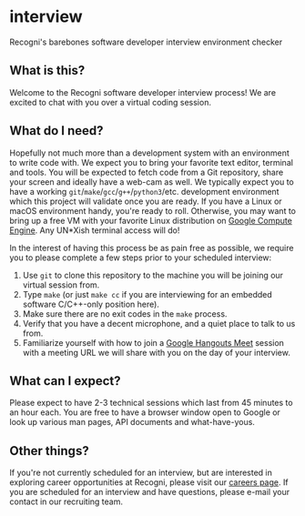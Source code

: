 # interview

Recogni's barebones software developer interview environment checker

## What is this?

Welcome to the Recogni software developer interview process! We are excited to chat with you over a virtual coding session.

## What do I need?

Hopefully not much more than a development system with an environment to write code with. We expect you to bring your favorite text editor, terminal and tools. You will be expected to fetch code from a Git repository, share your screen and ideally have a web-cam as well. We typically expect you to have a working `git`/`make`/`gcc`/`g++`/`python3`/etc. development environment which this project will validate once you are ready. If you have a Linux or macOS environment handy, you're ready to roll. Otherwise, you may want to bring up a free VM with your favorite Linux distribution on [Google Compute Engine](https://cloud.google.com/compute). Any UN\*Xish terminal access will do!

In the interest of having this process be as pain free as possible, we require you to please complete a few steps prior to your scheduled interview:

1. Use `git` to clone this repository to the machine you will be joining our virtual session from.
2. Type `make` (or just `make cc` if you are interviewing for an embedded software C/C++-only position here).
3. Make sure there are no exit codes in the `make` process.
4. Verify that you have a decent microphone, and a quiet place to talk to us from.
5. Familiarize yourself with how to join a [Google Hangouts Meet](https://support.google.com/meet/answer/9303069) session with a meeting URL we will share with you on the day of your interview.

## What can I expect?

Please expect to have 2-3 technical sessions which last from 45 minutes to an hour each. You are free to have a browser window open to Google or look up various man pages, API documents and what-have-yous.

## Other things?

If you're not currently scheduled for an interview, but are interested in exploring career opportunities at Recogni, please visit our [careers page](https://recogni.com/careers). If you are scheduled for an interview and have questions, please e-mail your contact in our recruiting team.
